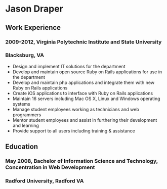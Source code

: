 # Jason Draper

## Work Experience
### 2009-2012, Virginia Polytechnic Institute and State University
### Blacksburg, VA
* Design and implement IT solutions for the department
* Develop and maintain open source Ruby on Rails applications for use in the department
* Develop and maintain php applications and integrate them with new Ruby on Rails applications
* Create iOS applications to interface with Ruby on Rails applications
* Maintain 16 servers including Mac OS X, Linux and Windows operating systems
* Manage student employees working as technicians and web programmers
* Mentor student employees and assist in furthering their development and learning
* Provide support to all users including training & assistance


## Education
### May 2008, Bachelor of Information Science and Technology, Concentration in Web Development
### Radford University, Radford VA


